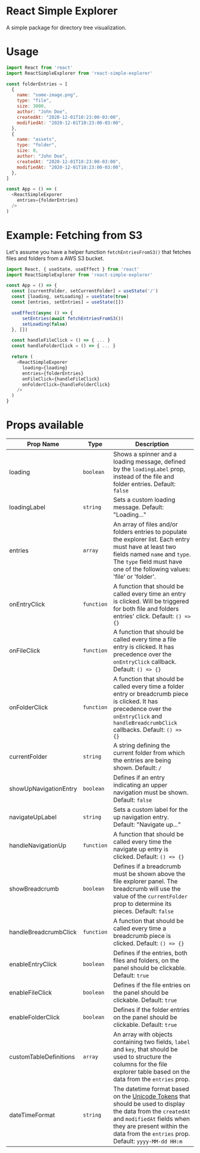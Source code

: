 # React Simple Explorer

A simple package for directory tree visualization.

# Usage

```javascript
import React from 'react'
import ReactSimpleExplorer from 'react-simple-explorer'

const folderEntries = [
  {
    name: "some-image.png",
    type: "file",
    size: 3000,
    author: "John Doe",
    createdAt: "2020-12-01T10:23:00-03:00",
    modifiedAt: "2020-12-01T10:23:00-03:00",
  },
  {
    name: "assets",
    type: "folder",
    size: 0,
    author: "John Doe",
    createdAt: "2020-12-01T10:23:00-03:00",
    modifiedAt: "2020-12-01T10:23:00-03:00",
  },
]

const App = () => (
  <ReactSimpleExporer
    entries={folderEntries}
  />
)
```

# Example: Fetching from S3

Let's assume you have a helper function `fetchEntriesFromS3()` that fetches files and folders from a AWS S3 bucket.

```javascript
import React, { useState, useEffect } from 'react'
import ReactSimpleExplorer from 'react-simple-explorer'

const App = () => {
  const [currentFolder, setCurrentFolder] = useState('/')
  const [loading, setLoading] = useState(true)
  const [entries, setEntries] = useState([])

  useEffect(async () => {
      setEntries(await fetchEntriesFromS3())
      setLoading(false)
  }, [])

  const handleFileClick = () => { ... }
  const handleFolderClick = () => { ... }

  return (
    <ReactSimpleExporer
      loading={loading}
      entries={folderEntries}
      onFileClick={handleFileClick}
      onFolderClick={handleFolderClick}
    />
  )
}
```

# Props available
Prop Name | Type | Description
--------- | ---- | -----------
loading | `boolean` | Shows a spinner and a loading message, defined by the `loadingLabel` prop, instead of the file and folder entries. Default: `false`
loadingLabel | `string` | Sets a custom loading message. Default: "Loading..."
entries | `array` | An array of files and/or folders entries to populate the explorer list. Each entry must have at least two fields named `name` and `type`. The `type` field must have one of the following values: 'file' or  'folder'.
onEntryClick | `function` | A function that should be called every time an entry is clicked. Will be triggered for both file and folders entries' click. Default: `() => {}`
onFileClick | `function` | A function that should be called every time a file entry is clicked. It has precedence over the `onEntryClick` callback. Default: `() => {}`
onFolderClick | `function` | A function that should be called every time a folder entry or breadcrumb piece is clicked. It has precedence over the `onEntryClick` and `handleBreadcrumbClick` callbacks. Default: `() => {}`
currentFolder | `string` | A string defining the current folder from which the entries are being shown. Default: `/`
showUpNavigationEntry | `boolean` | Defines if an entry indicating an upper navigation must be shown. Default: `false`
navigateUpLabel | `string` | Sets a custom label for the up navigation entry. Default: "Navigate up..."
handleNavigationUp | `function` | A function that should be called every time the navigate up entry is clicked. Default: `() => {}`
showBreadcrumb | `boolean` | Defines if a breadcrumb must be shown above the file explorer panel. The breadcrumb will use the value of the `currentFolder` prop to determine its pieces. Default: `false`
handleBreadcrumbClick | `function` | A function that should be called every time a breadcrumb piece is clicked. Default: `() => {}`
enableEntryClick | `boolean` | Defines if the entries, both files and folders, on the panel should be clickable. Default: `true`
enableFileClick | `boolean` | Defines if the file entries on the panel should be clickable. Default: `true`
enableFolderClick | `boolean` | Defines if the folder entries on the panel should be clickable. Default: `true`
customTableDefinitions | `array` | An array with objects containing two fields, `label` and `key`, that should be used to structure the columns for the file explorer table based on the data from the `entries` prop.
dateTimeFormat | `string` | The datetime format based on the [Unicode Tokens](https://www.unicode.org/reports/tr35/tr35-dates.html#Date_Field_Symbol_Table) that should be used to display the data from the `createdAt` and `modifiedAt` fields when they are present within the data from the `entries` prop. Default: `yyyy-MM-dd HH:m`




